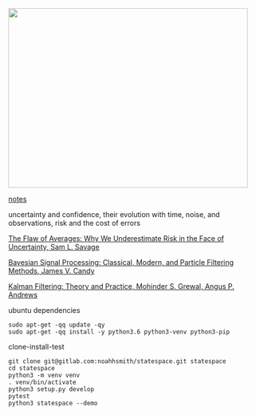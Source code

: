 <img src="https://gitlab.com/noahhsmith/statespace/raw/master/docs/images/ekf.png" align="center" width="480" height="360"/>

[notes](https://gitlab.com/noahhsmith/statespace/blob/master/docs/readme.md)

uncertainty and confidence, their evolution with time, noise, and observations, risk and the cost of errors

[The Flaw of Averages: Why We Underestimate Risk in the Face of Uncertainty, Sam L. Savage](http://a.co/cDDBO9p)

[Bayesian Signal Processing: Classical, Modern, and Particle Filtering Methods, James V. Candy](http://a.co/gp4upXd)

[Kalman Filtering: Theory and Practice, Mohinder S. Grewal, Angus P. Andrews](http://a.co/6hAa35c)

ubuntu dependencies

    sudo apt-get -qq update -qy
    sudo apt-get -qq install -y python3.6 python3-venv python3-pip

clone-install-test

    git clone git@gitlab.com:noahhsmith/statespace.git statespace
    cd statespace
    python3 -m venv venv
    . venv/bin/activate
    python3 setup.py develop
    pytest
    python3 statespace --demo
